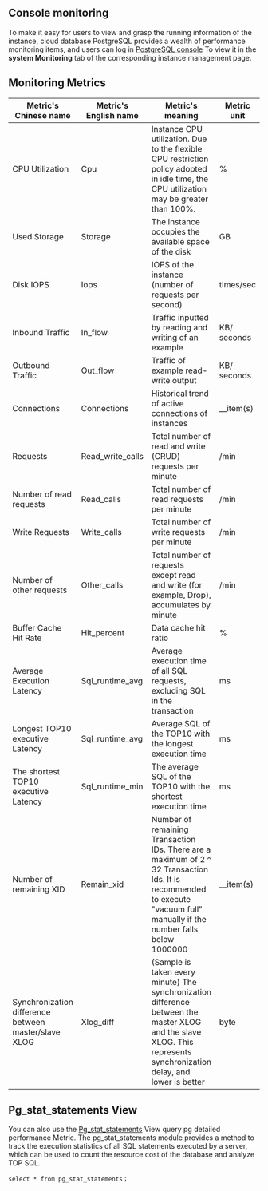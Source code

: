 
## Console monitoring

To make it easy for users to view and grasp the running information of the instance, cloud database PostgreSQL provides a wealth of performance monitoring items, and users can log in [PostgreSQL console](https://console.cloud.tencent.com/pgsql) To view it in the **system Monitoring** tab of the corresponding instance management page.

## Monitoring Metrics

|Metric's Chinese name|Metric's English name|Metric's meaning|Metric unit|
|-|-|-|-|
|CPU Utilization|Cpu|Instance CPU utilization. Due to the flexible CPU restriction policy adopted in idle time, the CPU utilization may be greater than 100%.|%|
|Used Storage|Storage|The instance occupies the available space of the disk|GB|
|Disk IOPS|Iops|IOPS of the instance (number of requests per second)|times/sec|
|Inbound Traffic|In_flow|Traffic inputted by reading and writing of an example|KB/ seconds|
|Outbound Traffic|Out_flow|Traffic of example read-write output|KB/ seconds|
|Connections|Connections|Historical trend of active connections of instances|__item(s)|
|Requests|Read_write_calls|Total number of read and write (CRUD) requests per minute|/min|
|Number of read requests|Read_calls|Total number of read requests per minute|/min|
|Write Requests|Write_calls|Total number of write requests per minute|/min|
|Number of other requests|Other_calls|Total number of requests except read and write (for example, Drop), accumulates by minute|/min|
|Buffer Cache Hit Rate|Hit_percent|Data cache hit ratio|%|
|Average Execution Latency|Sql_runtime_avg|Average execution time of all SQL requests, excluding SQL in the transaction|ms|
|Longest TOP10 executive Latency|Sql_runtime_avg|Average SQL of the TOP10 with the longest execution time|ms|
|The shortest TOP10 executive Latency|Sql_runtime_min|The average SQL of the TOP10 with the shortest execution time|ms|
|Number of remaining XID|Remain_xid|Number of remaining Transaction IDs. There are a maximum of 2 ^ 32 Transaction Ids. It is recommended to execute "vacuum full" manually if the number falls below 1000000|__item(s)|
|Synchronization difference between master/slave XLOG|Xlog_diff|(Sample is taken every minute) The synchronization difference between the master XLOG and the slave XLOG. This represents synchronization delay, and lower is better|byte|

## Pg_stat_statements View 

 You can also use the [Pg_stat_statements](https://www.postgresql.org/docs/9.4/pgstatstatements.html) View query pg detailed performance Metric. The pg_stat_statements module provides a method to track the execution statistics of all SQL statements executed by a server, which can be used to count the resource cost of the database and analyze TOP SQL.

```
select * from pg_stat_statements；
```
